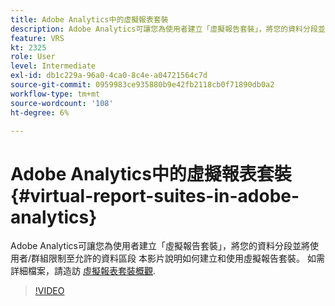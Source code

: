 ```yaml
---
title: Adobe Analytics中的虛擬報表套裝
description: Adobe Analytics可讓您為使用者建立「虛擬報告套裝」，將您的資料分段並將使用者/群組限制至允許的資料區段 本影片說明如何建立和使用虛擬報告套裝。
feature: VRS
kt: 2325
role: User
level: Intermediate
exl-id: db1c229a-96a0-4ca0-8c4e-a04721564c7d
source-git-commit: 0959983ce935880b9e42fb2118cb0f71890db0a2
workflow-type: tm+mt
source-wordcount: '108'
ht-degree: 6%

---
```


# Adobe Analytics中的虛擬報表套裝 {#virtual-report-suites-in-adobe-analytics}

Adobe Analytics可讓您為使用者建立「虛擬報告套裝」，將您的資料分段並將使用者/群組限制至允許的資料區段 本影片說明如何建立和使用虛擬報告套裝。 如需詳細檔案，請造訪 [虛擬報表套裝概觀](https://experienceleague.adobe.com/docs/analytics/components/virtual-report-suites/vrs-about.html?lang=zh-Hant).

>[!VIDEO](https://video.tv.adobe.com/v/25412/?quality=12&learn=on)

